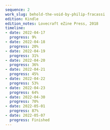 ```yaml
---
sequence: 2
work_slug: behold-the-void-by-philip-fracassi
edition: Kindle
edition_notes: Lovecraft eZine Press, 2018
timeline:
- date: 2022-04-17
  progress: 9%
- date: 2022-04-18
  progress: 20%
- date: 2022-04-19
  progress: 31%
- date: 2022-04-20
  progress: 36%
- date: 2022-04-21
  progress: 45%
- date: 2022-04-22
  progress: 53%
- date: 2022-04-23
  progress: 64%
- date: 2022-04-30
  progress: 70%
- date: 2022-05-01
  progress: 87%
- date: 2022-05-07
  progress: Finished
---
```


